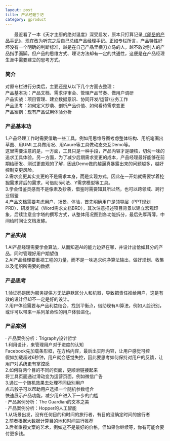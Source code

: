 ```yaml
---
layout: post
title: 产品经理手记
category: gproduct
---
```


&emsp;&emsp;最近看了一本《天才主厨的绝对温度》深受启发，原本只打算记录[《邱岳的产品手记》](https://time.geekbang.org/column/article/920)，现在改为听完之后自己总结产品经理手记。正如专栏所言，产品特性好坏没有一个明确的判断标准，越是在自己产品里横刀立马的人，越不敢对别人的产品指手画脚。但产品的思维方式、理论方法却有一定的共通性，这便是在产品经理生涯中需要建立的思考方式。              

### 简介      
对原专栏进行分类后，主要还是从以下几个方面去整理：         
产品基本功：产品文档、需求评审会、管理产品节奏、做用户调研          
产品实战：项目管理、建立数据意识、协同开发/运营/业务工作            
产品思考：如何定义抄袭、剖析产品价值、如何看待需求变更         
产品案例：现有产品试用体验分析           

### 产品基本功            
1.产品经理工作时需要借助一些工具，例如用思维导图考虑整体结构、用纸笔画出草图、用UML工具做用况、用Axure等工具做动态交互Demo等。                
这里需要注意的是，一方面，工具只是一种手段，产品内容才是硬核，切勿一味的追求工具体验。另一方面，为了减少后期需求变更的成本，产品经理最好能够在前期给研发、测试更直观的了解，因此Demo做的越逼真暴露出来的问题越多，越好控制变更风险。          
2.需求变更其实变更的不是需求本身，而是实现方式。因此在一开始就需要学着挖掘需求背后的需求，可借助5问法、Y需求模型等工具。             
3.学会借鉴灵感而不是像素及抄袭，借鉴时需要知其所以然，也可以跨领域、跨行业借鉴                   
4.产品文档需要考虑用户、场景、体验，首先明确用户是领导层（PPT规划PRD）、研发测试（Word需求文档BRD），其次注意描述项目背景以建立宏观印象，后续注意金字塔的撰写方式，从整体用况图到各功能拆分，最后先厚再薄，中间给时间让文档发酵。             


### 产品实战           
1.AI产品经理需要学会算法，从而知道AI的能力边界在哪，并设计出恰如其分的产品，同时管理好用户期望值         
2.AI产品经理要重视工程的力量，而不是一味追求纯净算法输出，做好规划、收集以及组织所需要的数据              


### 产品思考        
1.验证码是因为服务提供方无法静默区分人和机器，导致把责任推给用户，这是有效的设计但却不一定是好的设计。              
2.用户体验需要与产品利益结合，找到平衡点，借助现有AI算法，例如人脸识别，或许可以带来一系列革命性的用户体验进化。        

  
### 产品案例           
· 产品案例分析：Trigraphy设计哲学              
1.利用设计，来管理用户对于进度的认知        
Facebook先加载条形框，在方格内容，最后出实际内容，让用户感觉可控          
假如加载超过6秒钟，用户就会感觉失控，因此要思考如何保持对用户的反馈，让用户对系统更有掌控感        
2.如何将两个目的不同的页面，更顺滑链接起来        
将工具页面通过滑动变为运营页面，例如微信广告            
3.通过一个随机效果去处理不同级别用户        
点击骰子可以帮助用户选择一个随机参数组合           
快速展示产品功能，减少用户进入下一步的门槛            
· 产品案例分析：The Guardian的文本之美                       
· 产品案例分析：Hopper的人工智能            
1.从场景出发，没有任何目的和时间的旅行者，有目的没确定时间的旅行者          
2.前者根据大数据计算目的地和时间进行推荐            
3.后者重视文案的艺术，例如这不是最好的价格，但如果你继续等，你有可能会要付更多钱。           

